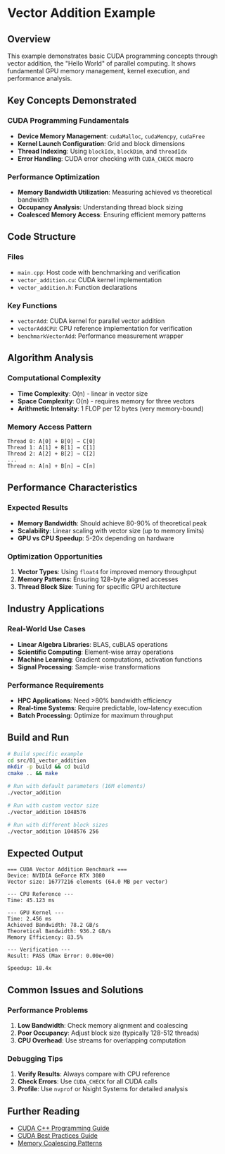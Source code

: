 # Vector Addition Example

## Overview
This example demonstrates basic CUDA programming concepts through vector addition, the "Hello World" of parallel computing. It shows fundamental GPU memory management, kernel execution, and performance analysis.

## Key Concepts Demonstrated

### CUDA Programming Fundamentals
- **Device Memory Management**: `cudaMalloc`, `cudaMemcpy`, `cudaFree`
- **Kernel Launch Configuration**: Grid and block dimensions
- **Thread Indexing**: Using `blockIdx`, `blockDim`, and `threadIdx`
- **Error Handling**: CUDA error checking with `CUDA_CHECK` macro

### Performance Optimization
- **Memory Bandwidth Utilization**: Measuring achieved vs theoretical bandwidth
- **Occupancy Analysis**: Understanding thread block sizing
- **Coalesced Memory Access**: Ensuring efficient memory patterns

## Code Structure

### Files
- `main.cpp`: Host code with benchmarking and verification
- `vector_addition.cu`: CUDA kernel implementation
- `vector_addition.h`: Function declarations

### Key Functions
- `vectorAdd`: CUDA kernel for parallel vector addition
- `vectorAddCPU`: CPU reference implementation for verification
- `benchmarkVectorAdd`: Performance measurement wrapper

## Algorithm Analysis

### Computational Complexity
- **Time Complexity**: O(n) - linear in vector size
- **Space Complexity**: O(n) - requires memory for three vectors
- **Arithmetic Intensity**: 1 FLOP per 12 bytes (very memory-bound)

### Memory Access Pattern
```
Thread 0: A[0] + B[0] → C[0]
Thread 1: A[1] + B[1] → C[1]
Thread 2: A[2] + B[2] → C[2]
...
Thread n: A[n] + B[n] → C[n]
```

## Performance Characteristics

### Expected Results
- **Memory Bandwidth**: Should achieve 80-90% of theoretical peak
- **Scalability**: Linear scaling with vector size (up to memory limits)
- **GPU vs CPU Speedup**: 5-20x depending on hardware

### Optimization Opportunities
1. **Vector Types**: Using `float4` for improved memory throughput
2. **Memory Patterns**: Ensuring 128-byte aligned accesses
3. **Thread Block Size**: Tuning for specific GPU architecture

## Industry Applications

### Real-World Use Cases
- **Linear Algebra Libraries**: BLAS, cuBLAS operations
- **Scientific Computing**: Element-wise array operations
- **Machine Learning**: Gradient computations, activation functions
- **Signal Processing**: Sample-wise transformations

### Performance Requirements
- **HPC Applications**: Need >80% bandwidth efficiency
- **Real-time Systems**: Require predictable, low-latency execution
- **Batch Processing**: Optimize for maximum throughput

## Build and Run

```bash
# Build specific example
cd src/01_vector_addition
mkdir -p build && cd build
cmake .. && make

# Run with default parameters (16M elements)
./vector_addition

# Run with custom vector size
./vector_addition 1048576

# Run with different block sizes
./vector_addition 1048576 256
```

## Expected Output
```
=== CUDA Vector Addition Benchmark ===
Device: NVIDIA GeForce RTX 3080
Vector size: 16777216 elements (64.0 MB per vector)

--- CPU Reference ---
Time: 45.123 ms

--- GPU Kernel ---
Time: 2.456 ms
Achieved Bandwidth: 78.2 GB/s
Theoretical Bandwidth: 936.2 GB/s
Memory Efficiency: 83.5%

--- Verification ---
Result: PASS (Max Error: 0.00e+00)

Speedup: 18.4x
```

## Common Issues and Solutions

### Performance Problems
1. **Low Bandwidth**: Check memory alignment and coalescing
2. **Poor Occupancy**: Adjust block size (typically 128-512 threads)
3. **CPU Overhead**: Use streams for overlapping computation

### Debugging Tips
1. **Verify Results**: Always compare with CPU reference
2. **Check Errors**: Use `CUDA_CHECK` for all CUDA calls
3. **Profile**: Use `nvprof` or Nsight Systems for detailed analysis

## Further Reading
- [CUDA C++ Programming Guide](https://docs.nvidia.com/cuda/cuda-c-programming-guide/)
- [CUDA Best Practices Guide](https://docs.nvidia.com/cuda/cuda-c-best-practices-guide/)
- [Memory Coalescing Patterns](https://developer.nvidia.com/blog/how-access-global-memory-efficiently-cuda-c-kernels/)
